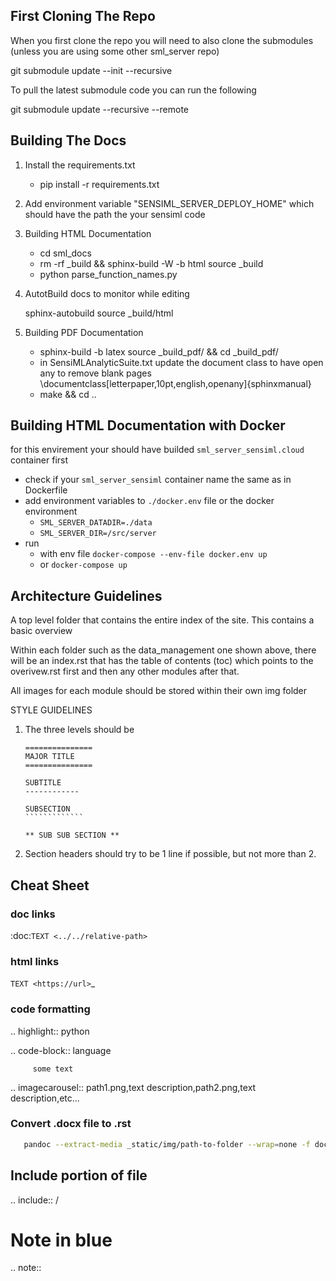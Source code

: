 ## First Cloning The Repo

When you first clone the repo you will need to also clone the submodules (unless you are using some other sml_server repo)

git submodule update --init --recursive

To pull the latest submodule code you can run the following

git submodule update --recursive --remote

## Building The Docs

1. Install the requirements.txt

   - pip install -r requirements.txt

2. Add environment variable "SENSIML_SERVER_DEPLOY_HOME" which should have the path the your sensiml code

3. Building HTML Documentation

   - cd sml_docs
   - rm -rf _build && sphinx-build -W -b html source _build
   - python parse_function_names.py

4. AutotBuild docs to monitor while editing

   sphinx-autobuild source _build/html

4. Building PDF Documentation

   - sphinx-build -b latex source _build_pdf/ && cd _build_pdf/
   - in SensiMLAnalyticSuite.txt update the document class to have open any to remove blank pages
     \documentclass[letterpaper,10pt,english,openany]{sphinxmanual}
   - make && cd ..


## Building HTML Documentation with Docker

for this envirement your should have builded `sml_server_sensiml.cloud` container first

- check if your `sml_server_sensiml` container name the same as in Dockerfile
- add environment variables to `./docker.env` file or the docker environment
   - `SML_SERVER_DATADIR=./data`
   - `SML_SERVER_DIR=/src/server `
- run
   - with env file `docker-compose --env-file docker.env up`
   - or `docker-compose up`

## Architecture Guidelines

A top level folder that contains the entire index of the site. This contains a basic overview

Within each folder such as the data_management one shown above, there will be an index.rst that has the table of contents (toc) which points to the overivew.rst first and then any other modules after that.

All images for each module should be stored within their own img folder

STYLE GUIDELINES

1.  The three levels should be

        ===============
        MAJOR TITLE
        ===============

        SUBTITLE
        ------------

        SUBSECTION
        `````````````

        ** SUB SUB SECTION **

2.  Section headers should try to be 1 line if possible, but not more than 2.

## Cheat Sheet

### doc links

   :doc:`TEXT <../../relative-path>`

### html links

   `TEXT <https://url>`\_

### code formatting

   .. highlight:: python

   .. code-block:: language
         
         some text

   .. imagecarousel:: path1.png,text description,path2.png,text description,etc...

###  Convert .docx file to .rst 

``` bash
   pandoc --extract-media _static/img/path-to-folder --wrap=none -f docx <file-name>.docx  -t rst -o <file-name>.rst
```


## Include portion of file

.. include:: /<path-to-rst>

# Note in blue

.. note:: 
